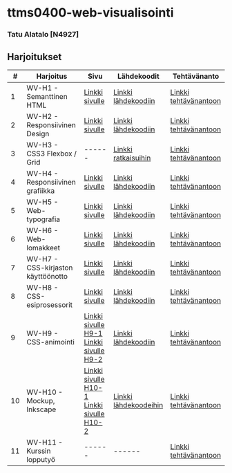 # ttms0400-web-visualisointi

### Tatu Alatalo [N4927]

## Harjoitukset

| # | Harjoitus | Sivu | Lähdekoodit | Tehtävänanto |
| ------ | ------ | ------ | ------ | ------ |
| 1 | WV-H1 - Semanttinen HTML | [Linkki sivulle](http://n4927.pages.labranet.jamk.fi/ttms0400-web-visualisointi/h1/article.html) | [Linkki lähdekoodiin](https://gitlab.labranet.jamk.fi/N4927/ttms0400-web-visualisointi/-/tree/pages/h1) | [Linkki tehtävänantoon](http://ttms0400.pages.labranet.jamk.fi/TTMS0400-web-visualisointi/harkat/wv-h01/) |
| 2 | WV-H2 - Responsiivinen Design | [Linkki sivulle](http://n4927.pages.labranet.jamk.fi/ttms0400-web-visualisointi/h2/responsive.html) | [Linkki lähdekoodiin](https://gitlab.labranet.jamk.fi/N4927/ttms0400-web-visualisointi/-/tree/pages/h2) | [Linkki tehtävänantoon](http://ttms0400.pages.labranet.jamk.fi/TTMS0400-web-visualisointi/harkat/wv-h02/) |
| 3 | WV-H3 - CSS3 Flexbox / Grid | ------ | [Linkki ratkaisuihin](https://gitlab.labranet.jamk.fi/N4927/ttms0400-web-visualisointi/-/tree/pages/h3) | [Linkki tehtävänantoon](http://ttms0400.pages.labranet.jamk.fi/TTMS0400-web-visualisointi/harkat/wv-h03/) |
| 4 | WV-H4 - Responsiivinen grafiikka | [Linkki sivulle](http://n4927.pages.labranet.jamk.fi/ttms0400-web-visualisointi/h4/responsive.html) | [Linkki lähdekoodiin](https://gitlab.labranet.jamk.fi/N4927/ttms0400-web-visualisointi/-/tree/pages/h4) | [Linkki tehtävänantoon](http://ttms0400.pages.labranet.jamk.fi/TTMS0400-web-visualisointi/harkat/wv-h04/) |
| 5 | WV-H5 - Web-typografia | [Linkki sivulle](http://n4927.pages.labranet.jamk.fi/ttms0400-web-visualisointi/h5/web-typography/web-fonts.html) | [Linkki lähdekoodiin](https://gitlab.labranet.jamk.fi/N4927/ttms0400-web-visualisointi/-/tree/pages/h5/web-typography) | [Linkki tehtävänantoon](http://ttms0400.pages.labranet.jamk.fi/TTMS0400-web-visualisointi/harkat/wv-h05/) |
| 6 | WV-H6 - Web-lomakkeet | [Linkki sivulle](http://n4927.pages.labranet.jamk.fi/ttms0400-web-visualisointi/h6/speaker-submission.html) | [Linkki lähdekoodiin](https://gitlab.labranet.jamk.fi/N4927/ttms0400-web-visualisointi/-/tree/pages/h6) | [Linkki tehtävänantoon](http://ttms0400.pages.labranet.jamk.fi/TTMS0400-web-visualisointi/harkat/wv-h06/) |
| 7 | WV-H7 - CSS-kirjaston käyttöönotto | [Linkki sivulle](http://n4927.pages.labranet.jamk.fi/ttms0400-web-visualisointi/h7) | [Linkki lähdekoodiin](https://gitlab.labranet.jamk.fi/N4927/ttms0400-web-visualisointi/-/tree/pages/h7) | [Linkki tehtävänantoon](http://ttms0400.pages.labranet.jamk.fi/TTMS0400-web-visualisointi/harkat/wv-h07/) |
| 8 | WV-H8 - CSS-esiprosessorit | [Linkki sivulle](http://n4927.pages.labranet.jamk.fi/ttms0400-web-visualisointi/h8) | [Linkki lähdekoodiin](https://gitlab.labranet.jamk.fi/N4927/ttms0400-web-visualisointi/-/tree/pages/h8) | [Linkki tehtävänantoon](http://ttms0400.pages.labranet.jamk.fi/TTMS0400-web-visualisointi/harkat/wv-h08/) |
| 9 | WV-H9 - CSS-animointi |[Linkki sivulle H9-1](http://n4927.pages.labranet.jamk.fi/ttms0400-web-visualisointi/h9/h9-1.html) [Linkki sivulle H9-2](http://n4927.pages.labranet.jamk.fi/ttms0400-web-visualisointi/h9/h9-2.html)| [Linkki lähdekoodiin](https://gitlab.labranet.jamk.fi/N4927/ttms0400-web-visualisointi/-/tree/pages/h9) | [Linkki tehtävänantoon](http://ttms0400.pages.labranet.jamk.fi/TTMS0400-web-visualisointi/harkat/wv-h09/) |
| 10 | WV-H10 - Mockup, Inkscape | [Linkki sivulle H10-1](https://www.figma.com/proto/Rlg2InXGXElbhFC2AocLaZ/Soitinliike-Nuotti?node-id=2%3A1&scaling=contain) [Linkki sivulle H10-2](http://n4927.pages.labranet.jamk.fi/ttms0400-web-visualisointi/h10/h10-2/h10-2.html) | [Linkki lähdekoodeihin](http://gitlab.labranet.jamk.fi/N4927/ttms0400-web-visualisointi/-/tree/pages/h10) | [Linkki tehtävänantoon](http://ttms0400.pages.labranet.jamk.fi/TTMS0400-web-visualisointi/harkat/wv-h10/) |
| 11 | WV-H11 - Kurssin lopputyö | ------ | ------ | [Linkki tehtävänantoon](http://ttms0400.pages.labranet.jamk.fi/TTMS0400-web-visualisointi/harkat/wv-h11/) |
